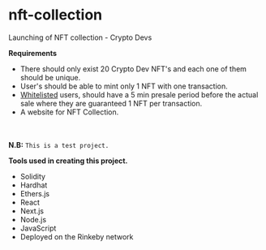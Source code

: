 # nft-collection

 Launching of NFT collection - Crypto Devs
 
**Requirements** <br/>
- There should only exist 20 Crypto Dev NFT's and each one of them should be unique.
- User's should be able to mint only 1 NFT with one transaction.
- [Whitelisted](https://github.com/greatsamist/whitelist-Dapp) users, should have a 5 min presale period before the actual sale where they are guaranteed 1 NFT per transaction.
- A website for NFT Collection. 

<br>  </br>
**N.B:**
`This is a test project.`


**Tools used in creating this project.**  <br/>
- Solidity
- Hardhat
- Ethers.js
- React
- Next.js 
- Node.js
- JavaScript
- Deployed on the Rinkeby network
